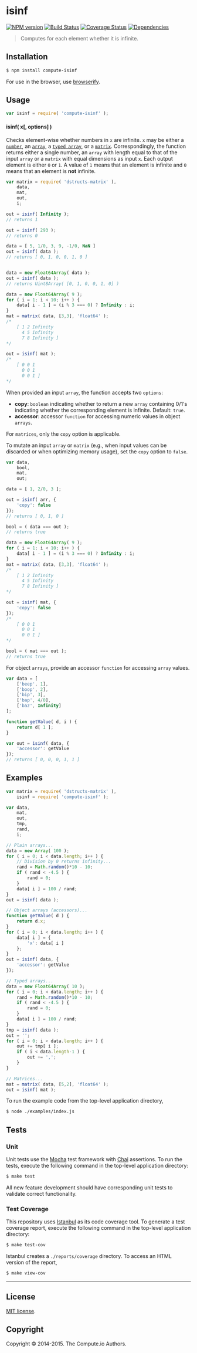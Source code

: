 isinf
===
[![NPM version][npm-image]][npm-url] [![Build Status][travis-image]][travis-url] [![Coverage Status][coveralls-image]][coveralls-url] [![Dependencies][dependencies-image]][dependencies-url]

> Computes for each element whether it is infinite.


## Installation

``` bash
$ npm install compute-isinf
```

For use in the browser, use [browserify](https://github.com/substack/node-browserify).


## Usage


``` javascript
var isinf = require( 'compute-isinf' );
```

#### isinf( x[, options] )

Checks element-wise whether numbers in `x` are infinite. `x` may be either a [`number`](https://developer.mozilla.org/en-US/docs/Web/JavaScript/Reference/Global_Objects/Number), an [`array`](https://developer.mozilla.org/en-US/docs/Web/JavaScript/Reference/Global_Objects/Array), a [`typed array`](https://developer.mozilla.org/en-US/docs/Web/JavaScript/Typed_arrays), or a [`matrix`](https://github.com/dstructs/matrix). Correspondingly, the function returns either a single number, an `array` with length equal to that of the input `array` or a `matrix` with equal dimensions as input `x`. Each output element is either `0` or `1`. A value of `1` means that an element is infinite  and `0` means that an element is __not__ infinite.

``` javascript
var matrix = require( 'dstructs-matrix' ),
    data,
    mat,
    out,
    i;

out = isinf( Infinity );
// returns 1

out = isinf( 293 );
// returns 0

data = [ 5, 1/0, 3, 9, -1/0, NaN ]
out = isinf( data );
// returns [ 0, 1, 0, 0, 1, 0 ]


data = new Float64Array( data );
out = isinf( data );
// returns Uint8Array( [0, 1, 0, 0, 1, 0] )

data = new Float64Array( 9 );
for ( i = 1; i < 10; i++ ) {
	data[ i - 1 ] = (i % 3 === 0) ? Infinity : i;
}
mat = matrix( data, [3,3], 'float64' );
/*
	[ 1 2 Infinity
	  4 5 Infinity
	  7 8 Infinity ]
*/

out = isinf( mat );
/*
	[ 0 0 1
	  0 0 1
	  0 0 1 ]
*/
```

When provided an input `array`, the function accepts two `options`:

*  __copy__: `boolean` indicating whether to return a new `array` containing 0/1's indicating whether the corresponding element is infinite. Default: `true`.
*  __accessor__: accessor `function` for accessing numeric values in object `arrays`.

For `matrices`, only the `copy` option is applicable.

To mutate an input `array` or `matrix` (e.g., when input values can be discarded or when optimizing memory usage), set the `copy` option to `false`.

``` javascript
var data,
	bool,
	mat,
	out;

data = [ 1, 2/0, 3 ];

out = isinf( arr, {
	'copy': false
});
// returns [ 0, 1, 0 ]

bool = ( data === out );
// returns true

data = new Float64Array( 9 );
for ( i = 1; i < 10; i++ ) {
	data[ i - 1 ] = (i % 3 === 0) ? Infinity : i;
}
mat = matrix( data, [3,3], 'float64' );
/*
	[ 1 2 Infinity
	  4 5 Infinity
	  7 8 Infinity ]
*/

out = isinf( mat, {
	'copy': false
});
/*
	[ 0 0 1
	  0 0 1
	  0 0 1 ]
*/

bool = ( mat === out );
// returns true
```

For object `arrays`, provide an accessor `function` for accessing `array` values.

``` javascript
var data = [
	['beep', 1],
	['boop', 2],
	['bip', 3],
	['bap', 4/0],
	['baz', Infinity]
];

function getValue( d, i ) {
	return d[ 1 ];
}

var out = isinf( data, {
	'accessor': getValue
});
// returns [ 0, 0, 0, 1, 1 ]
```

## Examples

``` javascript
var matrix = require( 'dstructs-matrix' ),
	isinf = require( 'compute-isinf' );

var data,
	mat,
	out,
	tmp,
	rand,
	i;

// Plain arrays...
data = new Array( 100 );
for ( i = 0; i < data.length; i++ ) {
	// Division by 0 returns infinity...
	rand = Math.random()*10 - 10;
	if ( rand < -4.5 ) {
		rand = 0;
	}
	data[ i ] = 100 / rand;
}
out = isinf( data );

// Object arrays (accessors)...
function getValue( d ) {
	return d.x;
}
for ( i = 0; i < data.length; i++ ) {
	data[ i ] = {
		'x': data[ i ]
	};
}
out = isinf( data, {
	'accessor': getValue
});

// Typed arrays...
data = new Float64Array( 10 );
for ( i = 0; i < data.length; i++ ) {
	rand = Math.random()*10 - 10;
	if ( rand < -4.5 ) {
		rand = 0;
	}
	data[ i ] = 100 / rand;
}
tmp = isinf( data );
out = '';
for ( i = 0; i < data.length; i++ ) {
	out += tmp[ i ];
	if ( i < data.length-1 ) {
		out += ',';
	}
}

// Matrices...
mat = matrix( data, [5,2], 'float64' );
out = isinf( mat );
```

To run the example code from the top-level application directory,

``` bash
$ node ./examples/index.js
```


## Tests

### Unit

Unit tests use the [Mocha](http://mochajs.org) test framework with [Chai](http://chaijs.com) assertions. To run the tests, execute the following command in the top-level application directory:

``` bash
$ make test
```

All new feature development should have corresponding unit tests to validate correct functionality.


### Test Coverage

This repository uses [Istanbul](https://github.com/gotwarlost/istanbul) as its code coverage tool. To generate a test coverage report, execute the following command in the top-level application directory:

``` bash
$ make test-cov
```

Istanbul creates a `./reports/coverage` directory. To access an HTML version of the report,

``` bash
$ make view-cov
```


---
## License

[MIT license](http://opensource.org/licenses/MIT).


## Copyright

Copyright &copy; 2014-2015. The Compute.io Authors.


[npm-image]: http://img.shields.io/npm/v/compute-isinf.svg
[npm-url]: https://npmjs.org/package/compute-isinf

[travis-image]: http://img.shields.io/travis/compute-io/isinf/master.svg
[travis-url]: https://travis-ci.org/compute-io/isinf

[coveralls-image]: https://img.shields.io/coveralls/compute-io/isinf/master.svg
[coveralls-url]: https://coveralls.io/r/compute-io/isinf?branch=master

[dependencies-image]: http://img.shields.io/david/compute-io/isinf.svg
[dependencies-url]: https://david-dm.org/compute-io/isinf

[dev-dependencies-image]: http://img.shields.io/david/dev/compute-io/isinf.svg
[dev-dependencies-url]: https://david-dm.org/dev/compute-io/isinf

[github-issues-image]: http://img.shields.io/github/issues/compute-io/isinf.svg
[github-issues-url]: https://github.com/compute-io/isinf/issues
